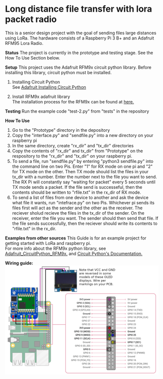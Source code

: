 # Long distance file transfer with lora packet radio
This is a senior design project with the goal of sending files large distances using LoRa. 
The hardware consists of a Raspberry Pi 3 B+ and an Adafruit RFM95 Lora Radio. 

**Status**
The project is currently in the prototype and testing stage. See the How To Use Section below.

**Setup**
This project uses the Adafruit RFM9x circuit python library. Before installing this library, circuit python must be installed.

1. Installing Circuit Python <br>
See [Adafruit Installing Circuit Python](https://learn.adafruit.com/circuitpython-on-raspberrypi-linux/installing-circuitpython-on-raspberry-pi)

2. Install RFM9x adafruit library <br>
The installation process for the RFM9x can be found at [here.](https://learn.adafruit.com/lora-and-lorawan-radio-for-raspberry-pi/raspberry-pi-wiring)

**Testing**
Run the example code "test-2.py" from "tests" in the repository

**How To Use** <br>
1. Go to the "Prototype" directory in the depository
2. Copy the "interface.py" and "sendfile.py" into a new directory on your raspberry pi
3. In the same directory, create "rx_dir" and "tx_dir" directories
4. Copy the contents of "rx_dir" and tx_dir" from "Prototype" on the respository to the "rx_dir" and "tx_dir" on your raspberry pi. 
5. To send a file, run "sendfile.py" by entering "python3 sendfile.py" into the command line on two Pis. Enter "1" for RX mode on one pi and "2" for TX mode on the other. Then TX mode should list the files in your tx_dir with a number. Enter the number next to the file you want to send. The RX Pi will constantly say "waiting for packet" every 5 seconds until TX mode sends a packet. If the file send is successeful, then the contents should be written to "rfile.txt" in the rx_dir of RX mode.  
6. To send a list of files from one device to another and ask the device what file it wants, run "intefrace.py" on two Pis. Whichever pi sends its files first will act as the sender and the other as the receiver. The reciever sholud recieve the files in the tx_dir of the sender. On the receiver, enter the file you want. The sender should then send that file. If the file sends successfully, then the reciever should write its contents to "rfile.txt" in the rx_dir. 



**Examples from other sources**
This Guide is for an example project for getting started with LoRa and raspberry pi.<br>
For more info about the RFM9x python library, see [Adafruit_CircuitPython_RFM9x.](https://github.com/adafruit/Adafruit_CircuitPython_RFM9x) and [Circuit Python's Documentation.](https://circuitpython.readthedocs.io/projects/rfm9x/en/latest/index.html)

**Wiring guide:**<br>
![wiring diagram](wiring_diagram.png)
